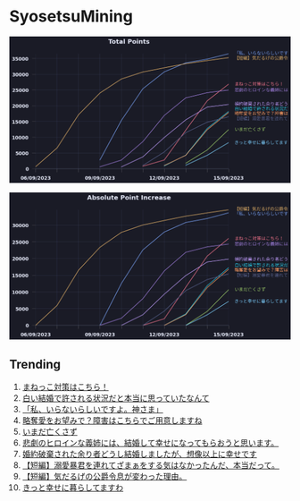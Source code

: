 # SyosetsuMining


![](https://raw.githubusercontent.com/exc4l/SyosetsuMining/main/plots/point_trend.png)

![](https://raw.githubusercontent.com/exc4l/SyosetsuMining/main/plots/point_increase.png)


## Trending

1. [まねっこ対策はこちら！](https://ncode.syosetu.com/n2559ik/)
2. [白い結婚で許される状況だと本当に思っていたなんて](https://ncode.syosetu.com/n3466ik/)
3. [「私、いらないらしいですよ。神さま」](https://ncode.syosetu.com/n2268ik/)
4. [略奪愛をお望みで？障害はこちらでご用意しますね](https://ncode.syosetu.com/n2305ik/)
5. [いまだ亡くさず](https://ncode.syosetu.com/n0797ij/)
6. [悲劇のヒロインな義姉には、結婚して幸せになってもらおうと思います。](https://ncode.syosetu.com/n2520ik/)
7. [婚約破棄された余り者どうし結婚しましたが、想像以上に幸せです](https://ncode.syosetu.com/n2776ik/)
8. [【短編】溺愛暴君を連れてざまぁをする気はなかったんだ、本当だって。](https://ncode.syosetu.com/n3309ik/)
9. [【短編】気だるげの公爵令息が変わった理由。](https://ncode.syosetu.com/n1511ik/)
10. [きっと幸せに暮らしてますわ](https://ncode.syosetu.com/n3850ik/)
